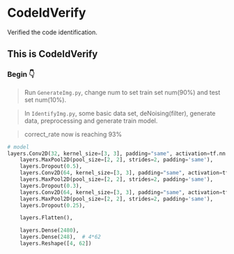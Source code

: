# CodeIdVerify

Verified the code identification.

## This is CodeIdVerify ##

### Begin 👇 ###

> Run `GenerateImg.py`, change num to set train set num(90%) and test set num(10%).

> In `IdentifyImg.py`, some basic data set, deNoising(filter), generate data, preprocessing and generate train model.

> correct_rate now is reaching 93%

``` python
# model
layers.Conv2D(32, kernel_size=[3, 3], padding="same", activation=tf.nn.relu),
    layers.MaxPool2D(pool_size=[2, 2], strides=2, padding='same'),
    layers.Dropout(0.5),
    layers.Conv2D(64, kernel_size=[3, 3], padding="same", activation=tf.nn.relu),
    layers.MaxPool2D(pool_size=[2, 2], strides=2, padding='same'),
    layers.Dropout(0.3),
    layers.Conv2D(64, kernel_size=[3, 3], padding="same", activation=tf.nn.relu),
    layers.MaxPool2D(pool_size=[2, 2], strides=2, padding='same'),
    layers.Dropout(0.25),

    layers.Flatten(),

    layers.Dense(2480),
    layers.Dense(248),  # 4*62
    layers.Reshape([4, 62])
``` 
